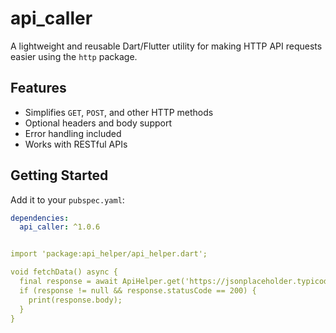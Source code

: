 # api_caller

A lightweight and reusable Dart/Flutter utility for making HTTP API requests easier using the `http` package.

## Features

- Simplifies `GET`, `POST`, and other HTTP methods
- Optional headers and body support
- Error handling included
- Works with RESTful APIs

## Getting Started

Add it to your `pubspec.yaml`:

```yaml
dependencies:
  api_caller: ^1.0.6


import 'package:api_helper/api_helper.dart';

void fetchData() async {
  final response = await ApiHelper.get('https://jsonplaceholder.typicode.com/posts');
  if (response != null && response.statusCode == 200) {
    print(response.body);
  }
}
